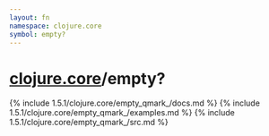 ```yaml
---
layout: fn
namespace: clojure.core
symbol: empty?
---
```


# [clojure.core](../)/empty?

{% include 1.5.1/clojure.core/empty_qmark_/docs.md %}
{% include 1.5.1/clojure.core/empty_qmark_/examples.md %}
{% include 1.5.1/clojure.core/empty_qmark_/src.md %}

